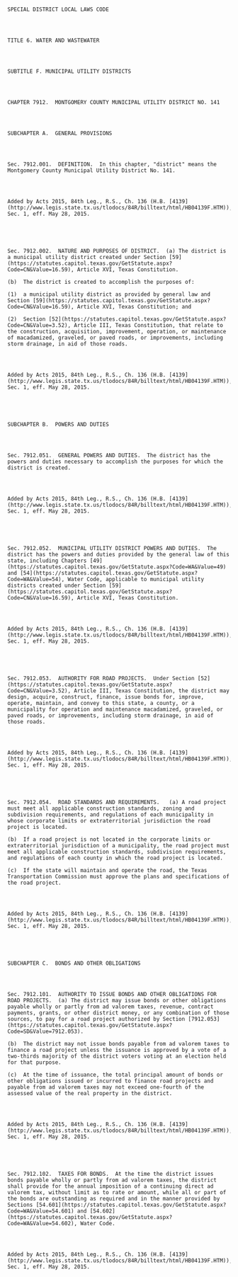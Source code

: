 ﻿
    
    
    	
    					
    
    
    SPECIAL DISTRICT LOCAL LAWS CODE
    
      
    
    
    TITLE 6. WATER AND WASTEWATER
    
      
    
    
    SUBTITLE F. MUNICIPAL UTILITY DISTRICTS
    
      
    
    
    CHAPTER 7912.  MONTGOMERY COUNTY MUNICIPAL UTILITY DISTRICT NO. 141
    
      
    
    
    SUBCHAPTER A.  GENERAL PROVISIONS
    
      
    
    
    Sec. 7912.001.  DEFINITION.  In this chapter, "district" means the  Montgomery County Municipal Utility District No. 141.
    
    
    
    
    Added by Acts 2015, 84th Leg., R.S., Ch. 136 (H.B. [4139](http://www.legis.state.tx.us/tlodocs/84R/billtext/html/HB04139F.HTM)), Sec. 1, eff. May 28, 2015.
    
    
    
    
    
    Sec. 7912.002.  NATURE AND PURPOSES OF DISTRICT.  (a) The district is a municipal utility district created under Section [59](https://statutes.capitol.texas.gov/GetStatute.aspx?Code=CN&Value=16.59), Article XVI, Texas Constitution.
    
    (b)  The district is created to accomplish the purposes of:
    
    (1)  a municipal utility district as provided by general law and Section [59](https://statutes.capitol.texas.gov/GetStatute.aspx?Code=CN&Value=16.59), Article XVI, Texas Constitution; and
    
    (2)  Section [52](https://statutes.capitol.texas.gov/GetStatute.aspx?Code=CN&Value=3.52), Article III, Texas Constitution, that relate to the construction, acquisition, improvement, operation, or maintenance of macadamized, graveled, or paved roads, or improvements, including storm drainage, in aid of those roads.
    
    
    
    
    Added by Acts 2015, 84th Leg., R.S., Ch. 136 (H.B. [4139](http://www.legis.state.tx.us/tlodocs/84R/billtext/html/HB04139F.HTM)), Sec. 1, eff. May 28, 2015.
    
    
    
    
    
    SUBCHAPTER B.  POWERS AND DUTIES
    
      
    
    
    Sec. 7912.051.  GENERAL POWERS AND DUTIES.  The district has the powers and duties necessary to accomplish the purposes for which the district is created.
    
    
    
    
    Added by Acts 2015, 84th Leg., R.S., Ch. 136 (H.B. [4139](http://www.legis.state.tx.us/tlodocs/84R/billtext/html/HB04139F.HTM)), Sec. 1, eff. May 28, 2015.
    
    
    
    
    
    Sec. 7912.052.  MUNICIPAL UTILITY DISTRICT POWERS AND DUTIES.  The district has the powers and duties provided by the general law of this state, including Chapters [49](https://statutes.capitol.texas.gov/GetStatute.aspx?Code=WA&Value=49) and [54](https://statutes.capitol.texas.gov/GetStatute.aspx?Code=WA&Value=54), Water Code, applicable to municipal utility districts created under Section [59](https://statutes.capitol.texas.gov/GetStatute.aspx?Code=CN&Value=16.59), Article XVI, Texas Constitution.
    
    
    
    
    Added by Acts 2015, 84th Leg., R.S., Ch. 136 (H.B. [4139](http://www.legis.state.tx.us/tlodocs/84R/billtext/html/HB04139F.HTM)), Sec. 1, eff. May 28, 2015.
    
    
    
    
    
    Sec. 7912.053.  AUTHORITY FOR ROAD PROJECTS.  Under Section [52](https://statutes.capitol.texas.gov/GetStatute.aspx?Code=CN&Value=3.52), Article III, Texas Constitution, the district may design, acquire, construct, finance, issue bonds for, improve, operate, maintain, and convey to this state, a county, or a municipality for operation and maintenance macadamized, graveled, or paved roads, or improvements, including storm drainage, in aid of those roads.
    
    
    
    
    Added by Acts 2015, 84th Leg., R.S., Ch. 136 (H.B. [4139](http://www.legis.state.tx.us/tlodocs/84R/billtext/html/HB04139F.HTM)), Sec. 1, eff. May 28, 2015.
    
    
    
    
    
    Sec. 7912.054.  ROAD STANDARDS AND REQUIREMENTS.   (a) A road project must meet all applicable construction standards, zoning and subdivision requirements, and regulations of each municipality in whose corporate limits or extraterritorial jurisdiction the road project is located.
    
    (b)  If a road project is not located in the corporate limits or extraterritorial jurisdiction of a municipality, the road project must meet all applicable construction standards, subdivision requirements, and regulations of each county in which the road project is located.
    
    (c)  If the state will maintain and operate the road, the Texas Transportation Commission must approve the plans and specifications of the road project.
    
    
    
    
    Added by Acts 2015, 84th Leg., R.S., Ch. 136 (H.B. [4139](http://www.legis.state.tx.us/tlodocs/84R/billtext/html/HB04139F.HTM)), Sec. 1, eff. May 28, 2015.
    
    
    
    
    
    SUBCHAPTER C.  BONDS AND OTHER OBLIGATIONS
    
      
    
    
    Sec. 7912.101.  AUTHORITY TO ISSUE BONDS AND OTHER OBLIGATIONS FOR ROAD PROJECTS.  (a) The district may issue bonds or other obligations payable wholly or partly from ad valorem taxes, revenue, contract payments, grants, or other district money, or any combination of those sources, to pay for a road project authorized by Section [7912.053](https://statutes.capitol.texas.gov/GetStatute.aspx?Code=SD&Value=7912.053).
    
    (b)  The district may not issue bonds payable from ad valorem taxes to finance a road project unless the issuance is approved by a vote of a two-thirds majority of the district voters voting at an election held for that purpose.
    
    (c)  At the time of issuance, the total principal amount of bonds or other obligations issued or incurred to finance road projects and payable from ad valorem taxes may not exceed one-fourth of the assessed value of the real property in the district.
    
    
    
    
    Added by Acts 2015, 84th Leg., R.S., Ch. 136 (H.B. [4139](http://www.legis.state.tx.us/tlodocs/84R/billtext/html/HB04139F.HTM)), Sec. 1, eff. May 28, 2015.
    
    
    
    
    
    Sec. 7912.102.  TAXES FOR BONDS.  At the time the district issues bonds payable wholly or partly from ad valorem taxes, the district shall provide for the annual imposition of a continuing direct ad valorem tax, without limit as to rate or amount, while all or part of the bonds are outstanding as required and in the manner provided by Sections [54.601](https://statutes.capitol.texas.gov/GetStatute.aspx?Code=WA&Value=54.601) and [54.602](https://statutes.capitol.texas.gov/GetStatute.aspx?Code=WA&Value=54.602), Water Code.
    
    
    
    
    Added by Acts 2015, 84th Leg., R.S., Ch. 136 (H.B. [4139](http://www.legis.state.tx.us/tlodocs/84R/billtext/html/HB04139F.HTM)), Sec. 1, eff. May 28, 2015.
    
    
    
    
    				
